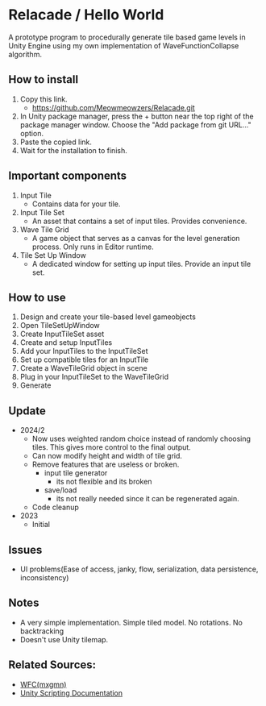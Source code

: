 # Relacade / Hello World
A prototype program to procedurally generate tile based game levels in Unity Engine using my own implementation of WaveFunctionCollapse algorithm.

## How to install
1. Copy this link.
	- https://github.com/Meowmeowzers/Relacade.git
2. In Unity package manager, press the + button near the top right of the package manager window.
Choose the "Add package from git URL..." option.
3. Paste the copied link.
4. Wait for the installation to finish.

## Important components
1. Input Tile
	- Contains data for your tile.
2. Input Tile Set
	- An asset that contains a set of input tiles. Provides convenience.
3. Wave Tile Grid
	- A game object that serves as a canvas for the level generation process. Only runs in Editor runtime.
4. Tile Set Up Window
	- A dedicated window for setting up input tiles. Provide an input tile set.

## How to use
1. Design and create your tile-based level gameobjects
2. Open TileSetUpWindow
3. Create InputTileSet asset
4. Create and setup InputTiles
5. Add your InputTiles to the InputTileSet
6. Set up compatible tiles for an InputTile
7. Create a WaveTileGrid object in scene
8. Plug in your InputTileSet to the WaveTileGrid
9. Generate

## Update
- 2024/2 
	- Now uses weighted random choice instead of randomly choosing tiles. This gives more control to the final output.
	- Can now modify height and width of tile grid.
	- Remove features that are useless or broken.
		- input tile generator
			- its not flexible and its broken
		- save/load
			- its not really needed since it can be regenerated again.
	- Code cleanup
- 2023
	- Initial

## Issues
- UI problems(Ease of access, janky, flow, serialization, data persistence, inconsistency)

## Notes
- A very simple implementation. Simple tiled model. No rotations. No backtracking
- Doesn't use Unity tilemap.

## Related Sources:
- [WFC(mxgmn)](https://github.com/mxgmn/WaveFunctionCollapse)
- [Unity Scripting Documentation](https://docs.unity3d.com/2022.2/Documentation/ScriptReference/index.html)